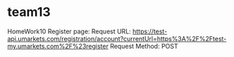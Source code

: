 # team13
HomeWork10
Register page:
Request URL: https://test-api.umarkets.com/registration/account?currentUrl=https%3A%2F%2Ftest-my.umarkets.com%2F%23register
Request Method: POST

